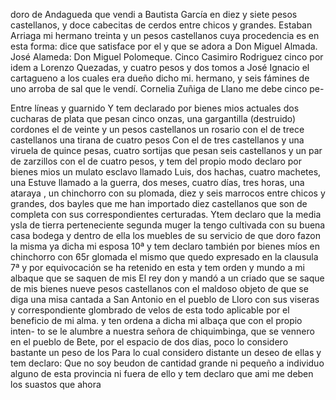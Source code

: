doro de Andagueda que vendi a Bautista García en diez y siete pesos castellanos, y doce cabecitas de cerdos entre chicos y grandes.
Estaban Arriaga mi hermano treinta y un pesos castellanos cuya procedencia es en esta forma: dice que satisface por el y que se adora a Don Miguel Almada.
José Alameda: Don Miguel Polomeque. Cinco Casimiro Rodriguez cinco por idem a Lorenzo Quezadas, y cuatro pesos y dos tomos a José Ignacio el cartagueno a los cuales era dueño dicho mi.
hermano,
y seis fámines de uno arroba de sal que le vendí.
Cornelia Zuñiga de Llano me debe cinco pe-

Entre líneas y guarnido
Y tem declarado por bienes mios actuales dos cucharas de
plata que pesan cinco onzas, una gargantilla (destruido)
cordones el de veinte y un pesos castellanos un rosario
con el de trece castellanos una tirana de cuatro pesos
Con el de tres castellanos y una viruela de quince pesas, cuatro sortijas que pesan seis castellanos y un par de zarzillos con el de cuatro pesos, y tem del propio modo declaro por bienes mios un mulato esclavo llamado Luis, dos hachas, cuatro machetes, una
Estuve llamado a la guerra, dos meses, cuatro días, tres horas, una ataraya , un chinchorro con su plomada, diez y seis marrocos entre chicos y grandes, dos bayles que me han importado diez castellanos que son de completa con sus correspondientes certuradas.
Ytem declaro que la media ysla de tierra perteneciente segunda muger la tengo cultivada con su buena casa bodega y dentro de ella los muebles de su servicio de que doro fazon la misma ya dicha mi esposa
10ª
y tem declaro también por bienes míos en chinchorro con
65r glomada el mismo que quedo expresado en la clausula 7ª
y por equivocación se ha retenido en esta
y tem orden y mundo a mi albaque que se saquen de mis
El rey don y mandó a un criado que se saque de mis bienes nueve pesos castellanos con el maldoso objeto de que se diga una misa cantada a San Antonio en el pueblo de Lloro con sus viseras y correspondiente glombrado de velos de esta todo aplicable por el beneficio de mi alma.
y ten ordena a dicha mi albaça que con el propio inten-
to se le alumbre a nuestra señora de chiquimbinga, que se
vennero en el pueblo de Bete, por el espacio de dos dias,
poco lo considero bastante un peso de los
Para lo cual considero distante un deseo de ellas
y tem declaro: Que no soy beudon de cantidad grande
ni pequeño a individuo alguno de esta provincia ni fuera
de ello
y tem declaro que ami me deben los suastos que ahora